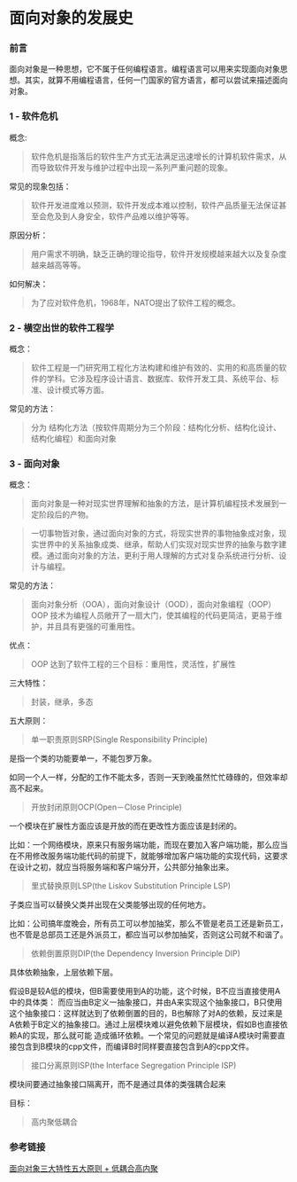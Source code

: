 # 面向对象的发展史

### 前言

面向对象是一种思想，它不属于任何编程语言。编程语言可以用来实现面向对象思想。其实，就算不用编程语言，任何一门国家的官方语言，都可以尝试来描述面向对象。

### 1 - 软件危机

概念:
> 软件危机是指落后的软件生产方式无法满足迅速增长的计算机软件需求，从而导致软件开发与维护过程中出现一系列严重问题的现象。

常见的现象包括：
> 软件开发进度难以预测，软件开发成本难以控制，软件产品质量无法保证甚至会危及到人身安全，软件产品难以维护等等。

原因分析：
> 用户需求不明确，缺乏正确的理论指导，软件开发规模越来越大以及复杂度越来越高等等。

如何解决：
> 为了应对软件危机，1968年，NATO提出了软件工程的概念。

### 2 - 横空出世的软件工程学

概念：
> 软件工程是一门研究用工程化方法构建和维护有效的、实用的和高质量的软件的学科。它涉及程序设计语言、数据库、软件开发工具、系统平台、标准、设计模式等方面。

常见的方法：
> 分为 结构化方法（按软件周期分为三个阶段：结构化分析、结构化设计、结构化编程）和面向对象

### 3 - 面向对象

概念：
> 面向对象是一种对现实世界理解和抽象的方法，是计算机编程技术发展到一定阶段后的产物。

>一切事物皆对象，通过面向对象的方式，将现实世界的事物抽象成对象，现实世界中的关系抽象成类、继承，帮助人们实现对现实世界的抽象与数字建模。通过面向对象的方法，更利于用人理解的方式对复杂系统进行分析、设计与编程。

常见的方法：
> 面向对象分析（OOA），面向对象设计（OOD），面向对象编程（OOP）
OOP 技术为编程人员敞开了一扇大门，使其编程的代码更简洁，更易于维护，并且具有更强的可重用性。

优点：
> OOP 达到了软件工程的三个目标：重用性，灵活性，扩展性

三大特性：
> 封装，继承，多态

五大原则：
> 单一职责原则SRP(Single Responsibility Principle)

是指一个类的功能要单一，不能包罗万象。

如同一个人一样，分配的工作不能太多，否则一天到晚虽然忙忙碌碌的，但效率却高不起来。

>开放封闭原则OCP(Open－Close Principle)

一个模块在扩展性方面应该是开放的而在更改性方面应该是封闭的。

比如：一个网络模块，原来只有服务端功能，而现在要加入客户端功能，那么应当在不用修改服务端功能代码的前提下，就能够增加客户端功能的实现代码，这要求在设计之初，就应当将服务端和客户端分开，公共部分抽象出来。

>里式替换原则LSP(the Liskov Substitution Principle LSP)

子类应当可以替换父类并出现在父类能够出现的任何地方。

比如：公司搞年度晚会，所有员工可以参加抽奖，那么不管是老员工还是新员工，也不管是总部员工还是外派员工，都应当可以参加抽奖，否则这公司就不和谐了。

>依赖倒置原则DIP(the Dependency Inversion Principle DIP)

具体依赖抽象，上层依赖下层。

假设B是较A低的模块，但B需要使用到A的功能，这个时候，B不应当直接使用A中的具体类： 而应当由B定义一抽象接口，并由A来实现这个抽象接口，B只使用这个抽象接口：这样就达到了依赖倒置的目的，B也解除了对A的依赖，反过来是A依赖于B定义的抽象接口。通过上层模块难以避免依赖下层模块，假如B也直接依赖A的实现，那么就可能 造成循环依赖。一个常见的问题就是编译A模块时需要直接包含到B模块的cpp文件，而编译B时同样要直接包含到A的cpp文件。

>接口分离原则ISP(the Interface Segregation Principle ISP)

模块间要通过抽象接口隔离开，而不是通过具体的类强耦合起来

目标：
> 高内聚低耦合


### 参考链接

[面向对象三大特性五大原则 + 低耦合高内聚](https://www.cnblogs.com/corvoh/p/5747856.html)
